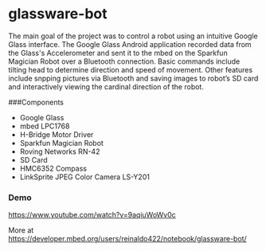 # glassware-bot
The main goal of the project was to control a robot using an intuitive Google Glass interface. The Google Glass Android application recorded data from the Glass's Accelerometer and sent it to the mbed on the Sparkfun Magician Robot over a Bluetooth connection. Basic commands include tilting head to determine direction and speed of movement. Other features include snpping pictures via Bluetooth and saving images to robot’s SD card and interactively viewing the cardinal direction of the robot.


###Components
- Google Glass
- mbed LPC1768
- H-Bridge Motor Driver
- Sparkfun Magician Robot
- Roving Networks RN-42
- SD Card
- HMC6352 Compass
- LinkSprite JPEG Color Camera LS-Y201


### Demo
https://www.youtube.com/watch?v=9aqiuWoWv0c


More at https://developer.mbed.org/users/reinaldo422/notebook/glassware-bot/
